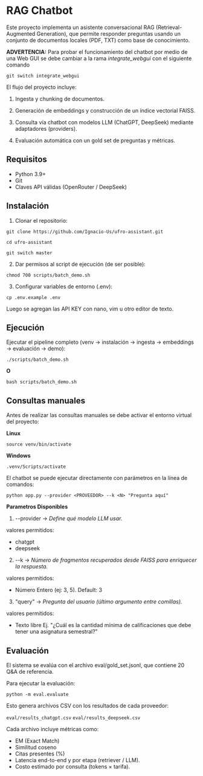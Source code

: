 # RAG Chatbot

Este proyecto implementa un asistente conversacional RAG (Retrieval-Augmented Generation), que permite responder preguntas usando un conjunto de documentos locales (PDF, TXT) como base de conocimiento.

**ADVERTENCIA:** Para probar el funcionamiento del chatbot por medio de una Web GUI se debe cambiar a la rama *integrate_webgui* con el siguiente comando
```
git switch integrate_webgui
```

El flujo del proyecto incluye:

1. Ingesta y chunking de documentos.

2. Generación de embeddings y construcción de un índice vectorial FAISS.

3. Consulta vía chatbot con modelos LLM (ChatGPT, DeepSeek) mediante adaptadores (providers).

4. Evaluación automática con un gold set de preguntas y métricas.

## Requisitos

- Python 3.9+
- Git
- Claves API válidas (OpenRouter / DeepSeek)

## Instalación

1. Clonar el repositorio:

```
git clone https://github.com/Ignacio-Us/ufro-assistant.git
```

```
cd ufro-assistant
```

```
git switch master
```
2. Dar permisos al script de ejecución (de ser posible):

```
chmod 700 scripts/batch_demo.sh
```

3. Configurar variables de entorno (.env):

```
cp .env.example .env
```

Luego se agregan las API KEY con nano, vim u otro editor de texto.

## Ejecución

Ejecutar el pipeline completo (venv -> instalación -> ingesta -> embeddings -> evaluación -> demo):

```
./scripts/batch_demo.sh
```

**O**

```
bash scripts/batch_demo.sh
```
## Consultas manuales

Antes de realizar las consultas manuales se debe activar el entorno virtual del proyecto:

**Linux**
```
source venv/bin/activate
```

**Windows**

```
.venv/Scripts/activate
```

El chatbot se puede ejecutar directamente con parámetros en la línea de comandos:

```
python app.py --provider <PROVEEDOR> --k <N> "Pregunta aquí"
```

**Parametros Disponibles**

1. --provider -> *Define qué modelo LLM usar.*

valores permitidos:
- chatgpt
- deepseek

2. --k -> *Número de fragmentos recuperados desde FAISS para enriquecer la respuesta.*

valores permitidos:

- Número Entero (ej: 3, 5). Default: 3

3. "query" -> *Pregunta del usuario (último argumento entre comillas).*

valores permitidos:

- Texto libre Ej. "¿Cuál es la cantidad mínima de calificaciones que debe tener una asignatura semestral?"

## Evaluación

El sistema se evalúa con el archivo eval/gold_set.jsonl, que contiene 20 Q&A de referencia.

Para ejecutar la evaluación:

```
python -m eval.evaluate
```

Esto genera archivos CSV con los resultados de cada proveedor:

`eval/results_chatgpt.csv`
`eval/results_deepseek.csv`

Cada archivo incluye métricas como:

- EM (Exact Match)
- Similitud coseno
- Citas presentes (%)
- Latencia end-to-end y por etapa (retriever / LLM).
- Costo estimado por consulta (tokens × tarifa).